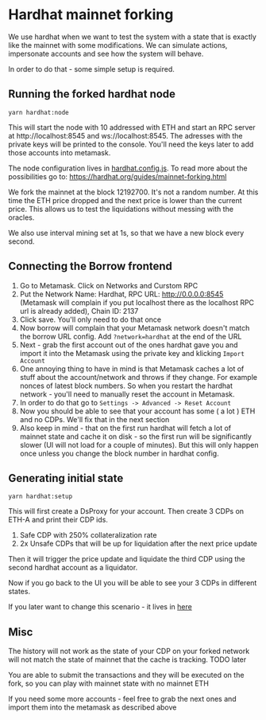 # Hardhat mainnet forking

We use hardhat when we want to test the system with a state that is exactly like the mainnet with some modifications.
We can simulate actions, impersonate accounts and see how the system will behave.

In order to do that - some simple setup is required.

## Running the forked hardhat node

```
yarn hardhat:node
```

This will start the node with 10 addressed with ETH and start an RPC server at http://localhost:8545 and ws://localhost:8545. The adresses with the private keys will be printed to the console. You'll need the keys later to add those accounts into metamask.

The node configuration lives in [hardhat.config.js](hardhat.config.js). To read more about the possibilities go to: https://hardhat.org/guides/mainnet-forking.html

We fork the mainnet at the block 12192700. It's not a random number. At this time the ETH price dropped and the next price is lower than the current price. This allows us to test the liquidations without messing with the oracles.

We also use interval mining set at 1s, so that we have a new block every second.

## Connecting the Borrow frontend

1. Go to Metamask. Click on Networks and Curstom RPC
2. Put the Network Name: Hardhat, RPC URL: http://0.0.0.0:8545 (Metamask will complain if you put localhost there as the localhost RPC url is already added), Chain ID: 2137
3. Click save. You'll only need to do that once
4. Now borrow will complain that your Metamask network doesn't match the borrow URL config. Add `?network=hardhat` at the end of the URL
5. Next - grab the first account out of the ones hardhat gave you and import it into the Metamask using the private key and klicking `Import Account`
6. One annoying thing to have in mind is that Metamask caches a lot of stuff about the account/network and throws if they change. For example nonces of latest block numbers. So when you restart the hardhat network - you'll need to manually reset the account in Metamask.
7. In order to do that go to `Settings -> Advanced -> Reset Account`
8. Now you should be able to see that your account has some ( a lot ) ETH and no CDPs. We'll fix that in the next section
9. Also keep in mind - that on the first run hardhat will fetch a lot of mainnet state and cache it on disk - so the first run will be significantly slower (UI will not load for a couple of minutes). But this will only happen once unless you change the block number in hardhat config.

## Generating initial state

```
yarn hardhat:setup
```

This will first create a DsProxy for your account. Then create 3 CDPs on ETH-A and print their CDP ids.
1. Safe CDP with 250% collateralization rate
2. 2x Unsafe CDPs that will be up for liquidation after the next price update

Then it will trigger the price update and liquidate the third CDP using the second hardhat account as a liquidator.

Now if you go back to the UI you will be able to see your 3 CDPs in different states.

If you later want to change this scenario - it lives in [here](./scripts/hardhat_setup.ts)


## Misc

The history will not work as the state of your CDP on your forked network will not match the state of mainnet that the cache is tracking. TODO later

You are able to submit the transactions and they will be executed on the fork, so you can play with mainnet state with no mainnet ETH

If you need some more accounts - feel free to grab the next ones and import them into the metamask as described above

